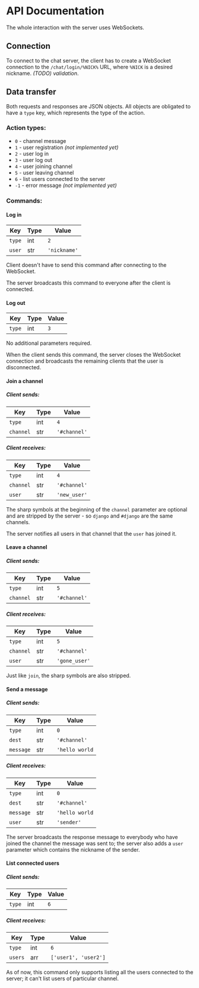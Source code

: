 # API Documentation

The whole interaction with the server uses WebSockets.

## Connection

To connect to the chat server, the client has to create a WebSocket connection to the `/chat/login/%NICK%` URL, where `%NICK` is a desired nickname. _(TODO) validation_.

## Data transfer

Both requests and responses are JSON objects. All objects are obligated to have a `type` key, which represents the type of the action.

### Action types:

 - `0` - channel message
 - `1` - user registration _(not implemented yet)_
 - `2` - user log in
 - `3` - user log out
 - `4` - user joining channel
 - `5` - user leaving channel
 - `6` - list users connected to the server
 - `-1` - error message _(not implemented yet)_

### Commands:

#### Log in

Key         | Type | Value
----------- | ---- | ------------
`type`      | int  | `2`
`user`      | str  | `'nickname'`

Client doesn't have to send this command after connecting to the WebSocket. 

The server broadcasts this command to everyone after the client is connected.

#### Log out

Key         | Type | Value
----------- | ---- | ------------
`type`      | int  | `3`

No additional parameters required. 

When the client sends this command, the server closes the WebSocket connection and broadcasts the remaining clients that the user is disconnected.

#### Join a channel

##### Client sends:

Key         | Type | Value
----------- | ---- | ------------
`type`      | int  | `4`
`channel`   | str  | `'#channel'`

##### Client receives:

Key         | Type | Value
----------- | ---- | ------------
`type`      | int  | `4`
`channel`   | str  | `'#channel'`
`user`      | str  | `'new_user'`

The sharp symbols at the beginning of the `channel` parameter are optional and are stripped by the server - so `django` and `#django` are the same channels.

The server notifies all users in that channel that the `user` has joined it.

#### Leave a channel

##### Client sends:

Key         | Type | Value
----------- | ---- | ------------
`type`      | int  | `5`
`channel`   | str  | `'#channel'`

##### Client receives:

Key         | Type | Value
----------- | ---- | ------------
`type`      | int  | `5`
`channel`   | str  | `'#channel'`
`user`      | str  | `'gone_user'`

Just like `join`, the sharp symbols are also stripped.

#### Send a message

##### Client sends:

Key         | Type | Value
----------- | ---- | ------------
`type`      | int  | `0`
`dest`      | str  | `'#channel'`
`message`   | str  | `'hello world`

##### Client receives:

Key         | Type | Value
----------- | ---- | ------------
`type`      | int  | `0`
`dest`      | str  | `'#channel'`
`message`   | str  | `'hello world`
`user`      | str  | `'sender'`

The server broadcasts the response message to everybody who have joined the channel the message was sent to; the server also adds a `user` parameter which contains the nickname of the sender.

#### List connected users

##### Client sends:

Key         | Type | Value
----------- | ---- | ------------
`type`      | int  | `6`

##### Client receives:

Key         | Type | Value
----------- | ---- | ------------
`type`      | int  | `6`
`users`     | arr  | `['user1', 'user2']`

As of now, this command only supports listing all the users connected to the server; it can't list users of particular channel.
